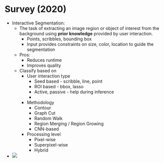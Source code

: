 # Survey (2020)

-	Interactive Segmentation: 
	-	The task of extracting an image region or object of interest from the background using **prior knowledge** provided by user interaction.
		-	Points, scribbles, bounding box
		-	Input provides constraints on size, color, location to guide the segmentation
	-	Pros:
		-	Reduces runtime
		-	Improves quality
	-	Classify based on
		-	User interaction type
			-	Seed based - scribble, line, point
			-	ROI based - bbox, lasso
			-	Active, passive - help during inference
			-	
		-	Methodology
			-	Contour
			-	Graph Cut
			-	Random Walk
			-	Region Merging / Region Growing
			-	CNN-based
		-	Processing level
			-	Pixel-wise
			-	Superpixel-wise
			-	Hybrid
-	![](../../images/user-input.png)
